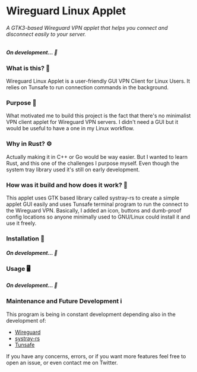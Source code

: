 # Wireguard Linux Applet

###### A GTK3-based Wireguard VPN applet that helps you connect and disconnect easily to your server.

##### On development... 🚧


### What is this? 🤔
Wireguard Linux Applet is a user-friendly GUI VPN Client for Linux Users. It relies on Tunsafe to run connection commands in the background.

### Purpose 🤠
What motivated me to build this project is the fact that there's no minimalist VPN client applet for Wireguard VPN servers. I didn't need a GUI but it would be useful to have a one in my Linux workflow.

### Why in Rust? ⚙️
Actually making it in C++ or Go would be way easier. But I wanted to learn Rust, and this one of the challenges I purpose myself. Even though the system tray library used it's still on early development.

### How was it build and how does it work? 🔨
This applet uses GTK based library called systray-rs to create a simple applet GUI easily and uses Tunsafe terminal program to run the connect to the Wireguard VPN. Basically, I added an icon, buttons and dumb-proof config locations so anyone minimally used to GNU/Linux could install it and use it freely.

### Installation 📝
##### On development... 🚧

### Usage 🖥️
##### On development... 🚧


### Maintenance and Future Development ℹ️
This program is being in constant development depending also in the development of:

- [Wireguard](https://www.wireguard.com/)
- [systray-rs](https://github.com/qdot/systray-rs)
- [Tunsafe](https://tunsafe.com/)

If you have any concerns, errors, or if you want more features feel free to open an issue, or even contact me on Twitter.

